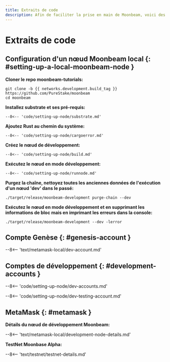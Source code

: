 ```yaml
---
title: Extraits de code
description: Afin de faciliter la prise en main de Moonbeam, voici des extraits de code pour chacun des tutoriels que nous avons créés.
---
```


# Extraits de code

## Configuration d'un nœud Moonbeam local {: #setting-up-a-local-moonbeam-node } 

**Cloner le repo moonbeam-tutorials:**

```
git clone -b {{ networks.development.build_tag }} https://github.com/PureStake/moonbeam
cd moonbeam
```

**Installez substrate et ses pré-requis:**

```
--8<-- 'code/setting-up-node/substrate.md'
```

**Ajoutez Rust au chemin du système:**

```
--8<-- 'code/setting-up-node/cargoerror.md'
```

**Créez le nœud de développement:**

```
--8<-- 'code/setting-up-node/build.md'
```

**Exécutez le nœud en mode développement:**

```
--8<-- 'code/setting-up-node/runnode.md'
```

**Purgez la chaîne, nettoyez toutes les anciennes données de l'exécution d'un nœud 'dev' dans le passé:**

```
./target/release/moonbeam-development purge-chain --dev
```

**Exécutez le nœud en mode développement et en supprimant les informations de bloc mais en imprimant les erreurs dans la console:**

```
./target/release/moonbeam-development --dev -lerror
```

## Compte Genèse {: #genesis-account } 

--8<-- 'text/metamask-local/dev-account.md'

## Comptes de développement {: #development-accounts } 

--8<-- 'code/setting-up-node/dev-accounts.md'

--8<-- 'code/setting-up-node/dev-testing-account.md'

## MetaMask {: #metamask } 

**Détails du nœud de développement Moonbeam:**

--8<-- 'text/metamask-local/development-node-details.md'

**TestNet Moonbase Alpha:**

--8<-- 'text/testnet/testnet-details.md'
